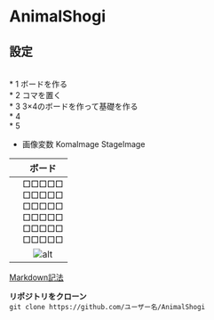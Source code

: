 # AnimalShogi

## 設定
<br>
* 1 ボードを作る<br>
* 2 コマを置く  <br>
* 3 3×4のボードを作って基礎を作る<br>
* 4<br>
* 5<br>


* 画像変数
KomaImage
StageImage

|	|ボード|
|---|:---:|
|	|□□□□□<br>□□□□□<br>□□□□□<br>□□□□□<br>□□□□□<br>□□□□□
|	|![alt](https://qph.fs.quoracdn.net/main-qimg-3facd2ff72539f4687eb3eb36ced11a0)

[Markdown記法](https://gist.github.com/mignonstyle/083c9e1651d7734f84c99b8cf49d57fa)

**リポジトリをクローン**  
`git clone https://github.com/ユーザー名/AnimalShogi`